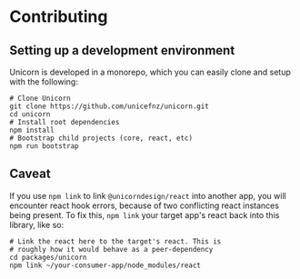 # Contributing

## Setting up a development environment

Unicorn is developed in a monorepo, which you can easily clone and setup
with the following:
```shell
# Clone Unicorn
git clone https://github.com/unicefnz/unicorn.git
cd unicorn
# Install root dependencies
npm install
# Bootstrap child projects (core, react, etc)
npm run bootstrap
```

## Caveat

If you use `npm link` to link `@unicorndesign/react` into another app, you
will encounter react hook errors, because of two conflicting react instances
being present. To fix this, `npm link` your target app's react back into this
library, like so:

```shell
# Link the react here to the target's react. This is
# roughly how it would behave as a peer-dependency
cd packages/unicorn
npm link ~/your-consumer-app/node_modules/react
```